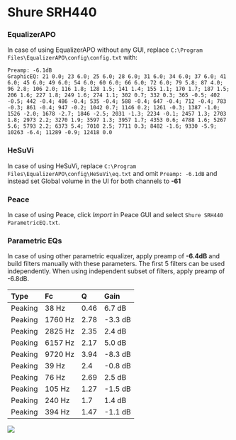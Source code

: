 # Shure SRH440

### EqualizerAPO
In case of using EqualizerAPO without any GUI, replace `C:\Program Files\EqualizerAPO\config\config.txt`
with:
```
Preamp: -6.1dB
GraphicEQ: 21 0.0; 23 6.0; 25 6.0; 28 6.0; 31 6.0; 34 6.0; 37 6.0; 41 6.0; 45 6.0; 49 6.0; 54 6.0; 60 6.0; 66 6.0; 72 6.0; 79 5.8; 87 4.0; 96 2.8; 106 2.0; 116 1.8; 128 1.5; 141 1.4; 155 1.1; 170 1.7; 187 1.5; 206 1.6; 227 1.8; 249 1.6; 274 1.1; 302 0.7; 332 0.3; 365 -0.5; 402 -0.5; 442 -0.4; 486 -0.4; 535 -0.4; 588 -0.4; 647 -0.4; 712 -0.4; 783 -0.3; 861 -0.4; 947 -0.2; 1042 0.7; 1146 0.2; 1261 -0.3; 1387 -1.0; 1526 -2.0; 1678 -2.7; 1846 -2.5; 2031 -1.3; 2234 -0.1; 2457 1.3; 2703 1.8; 2973 2.2; 3270 1.9; 3597 1.3; 3957 1.7; 4353 0.6; 4788 1.6; 5267 5.6; 5793 2.2; 6373 5.4; 7010 2.5; 7711 0.3; 8482 -1.6; 9330 -5.9; 10263 -6.4; 11289 -0.9; 12418 0.0
```

### HeSuVi
In case of using HeSuVi, replace `C:\Program Files\EqualizerAPO\config\HeSuVi\eq.txt` and omit `Preamp:
-6.1dB` and instead set Global volume in the UI for both channels to **-61**

### Peace
In case of using Peace, click *Import* in Peace GUI and select `Shure SRH440 ParametricEQ.txt`.

### Parametric EQs
In case of using other parametric equalizer, apply preamp of **-6.4dB** and build filters manually
with these parameters. The first 5 filters can be used independently.
When using independent subset of filters, apply preamp of -6.8dB.

| Type    | Fc      |    Q | Gain    |
|:--------|:--------|:-----|:--------|
| Peaking | 38 Hz   | 0.46 | 6.7 dB  |
| Peaking | 1760 Hz | 2.78 | -3.3 dB |
| Peaking | 2825 Hz | 2.35 | 2.4 dB  |
| Peaking | 6157 Hz | 2.17 | 5.0 dB  |
| Peaking | 9720 Hz | 3.94 | -8.3 dB |
| Peaking | 39 Hz   | 2.4  | -0.8 dB |
| Peaking | 76 Hz   | 2.69 | 2.5 dB  |
| Peaking | 105 Hz  | 1.27 | -1.5 dB |
| Peaking | 240 Hz  | 1.7  | 1.4 dB  |
| Peaking | 394 Hz  | 1.47 | -1.1 dB |

![](https://raw.githubusercontent.com/jaakkopasanen/AutoEq/master/results/headphonecom/sbaf-serious/Shure%20SRH440/Shure%20SRH440.png)